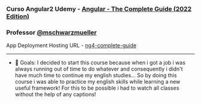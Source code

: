 ### Curso Angular2 Udemy - [Angular - The Complete Guide (2022 Edition)](https://www.udemy.com/course/the-complete-guide-to-angular-2/)

### Professor [@mschwarzmueller](https://github.com/mschwarzmueller)

App Deployment Hosting URL - [ng4-complete-guide](https://ng4-complete-guide-37479.web.app/auth)

---

- 🥅 Goals: I decided to start this course because when i got a job i was always running out of time to do whatever and consequently i didn't have much time to continue my english studies... So by doing this course i was able to practice my english skills while learning a new useful framework! For this to be possible i had to watch all classes without the help of any captions!

